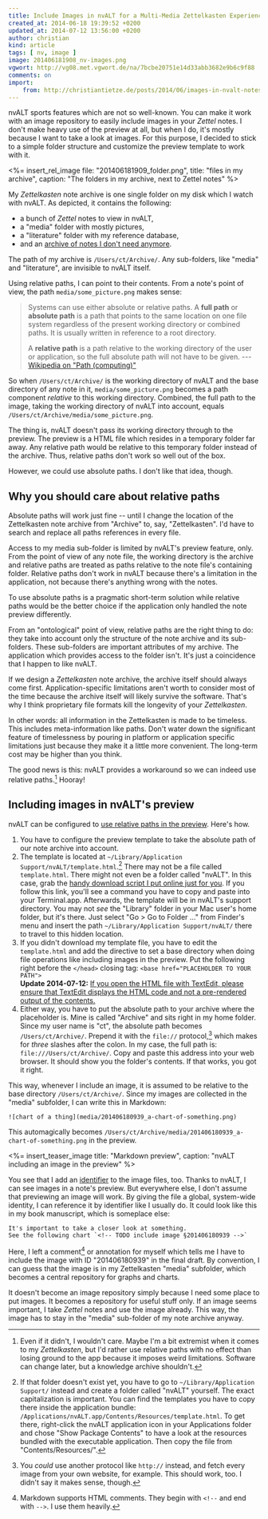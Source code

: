 ```yaml
---
title: Include Images in nvALT for a Multi-Media Zettelkasten Experience
created_at: 2014-06-18 19:39:52 +0200
updated_at: 2014-07-12 13:56:00 +0200
author: christian
kind: article
tags: [ nv, image ]
image: 201406181908_nv-images.png
vgwort: http://vg08.met.vgwort.de/na/7bcbe20751e14d33abb3682e9b6c9f88
comments: on
import:
    from: http://christiantietze.de/posts/2014/06/images-in-nvalt-notes/
---
```


nvALT sports features which are not so well-known. You can make it work with an image repository to easily include images in your _Zettel_ notes. I don't make heavy use of the preview at all, but when I do, it's mostly because I want to take a look at images. For this purpose, I decided to stick to a simple folder structure and customize the preview template to work with it.

<%= insert_rel_image file: "201406181909_folder.png", title: "files in my archive", caption: "The folders in my archive, next to Zettel notes" %>

My _Zettelkasten_ note archive is one single folder on my disk which I watch with nvALT. As depicted, it contains the following:

- a bunch of _Zettel_ notes to view in nvALT,
- a "media" folder with mostly pictures,
- a "literature" folder with my reference database,
- and an [archive of notes I don't need anymore][semanotes].

The path of my archive is `/Users/ct/Archive/`. Any sub-folders, like "media" and "literature", are invisible to nvALT itself. 

Using relative paths, I can point to their contents. From a note's point of view, the path `media/some_picture.png` makes sense:

> Systems can use either absolute or relative paths. A **full path** or **absolute path** is a path that points to the same location on one file system regardless of the present working directory or combined paths. It is usually written in reference to a root directory.
>
> A **relative path** is a path relative to the working directory of the user or application, so the full absolute path will not have to be given.
> --- [Wikipedia on "Path (computing)"][path]

So when `/Users/ct/Archive/` is the working directory of nvALT and the base directory of any note in it, `media/some_picture.png` becomes a path component _relative_ to this working directory. Combined, the full path to the image, taking the working directory of nvALT into account, equals `/Users/ct/Archive/media/some_picture.png`.

The thing is, nvALT doesn't pass its working directory through to the preview. The preview is a HTML file which resides in a temporary folder far away. Any relative path would be relative to this temporary folder instead of the archive. Thus, relative paths don't work so well out of the box.

However, we could use absolute paths. I don't like that idea, though. 

[semanotes]: http://www.abolish.me/blog/semantic-notes#archiving
[path]: http://en.wikipedia.org/wiki/Path_(computing)

## Why you should care about relative paths

Absolute paths will work just fine -- until I change the location of the Zettelkasten note archive from "Archive" to, say, "Zettelkasten".  I'd have to search and replace all paths references in every file.

Access to my media sub-folder is limited by nvALT's preview feature, only. From the point of view of any note file, the working directory is the archive and relative paths are treated as paths relative to the note file's containing folder. Relative paths don't work in nvALT because there's a limitation in the application, not because there's anything wrong with the notes.

To use absolute paths is a pragmatic short-term solution while relative paths would be the better choice if the application only handled the note preview differently.

From an "ontological" point of view, relative paths are the right thing to do:  they take into account only the structure of the note archive and its sub-folders.  These sub-folders are important attributes of my archive. The application which provides access to the folder isn't. It's just a coincidence that I happen to like nvALT.

If we design a _Zettelkasten_ note archive, the archive itself should always come first. Application-specific limitations aren't worth to consider most of the time because the archive itself will likely survive the software. That's why I think proprietary file formats kill the longevity of your _Zettelkasten_.<!--ct: TODO add post about why plain text wins-->

In other words: all information in the Zettelkasten is made to be timeless. This includes meta-information like paths. Don't water down the significant feature of timelessness by pouring in platform or application specific limitations just because they make it a little more convenient. The long-term cost may be higher than you think.

The good news is this: nvALT provides a workaround so we can indeed use relative paths.[^extr] Hooray!

[^extr]: Even if it didn't, I wouldn't care. Maybe I'm a bit extremist when it comes to my _Zettelkasten_, but I'd rather use relative paths with no effect than losing ground to the app because it imposes weird limitations. Software can change later, but a knowledge archive shouldn't.

## Including images in nvALT's preview

nvALT can be configured to [use relative paths in the preview][brett]. Here's how.

1. You have to configure the preview template to take the absolute path of our note archive into account.
2. The template is located at `~/Library/Application Support/nvALT/template.html`.[^lib] There may not be a file called `template.html`. There might not even be a folder called "nvALT". In this case, grab the [handy download script I put online just for you][gist]. If you follow this link, you'll see a command you have to copy and paste into your Terminal.app. Afterwards, the template will be in nvALT's support directory. You may not _see_ the "Library" folder in your Mac user's home folder, but it's there. Just select "Go > Go to Folder ..." from Finder's menu and insert the path `~/Library/Application Support/nvALT/` there to travel to this hidden location.
3. If you didn't download my template file, you have to edit the `template.html` and add the directive to set a base directory when doing file operations like including images in the preview. Put the following right before the `</head>` closing tag:  `<base href="PLACEHOLDER TO YOUR PATH">`<br/>**Update 2014-07-12:** <ins>If you open the HTML file with TextEdit, please ensure that <a href="/posts/2014/07/textedit-html-editor/">TextEdit displays the HTML code</a> and not a pre-rendered output of the contents.</ins>
4. Either way, you have to put the absolute path to your archive where the placeholder is. Mine is called "Archive" and sits right in my home folder. Since my user name is "ct", the absolute path becomes `/Users/ct/Archive/`. Prepend it with the `file://` protocol,[^prot] which makes for _three_ slashes after the colon. In my case, the full path is: `file:///Users/ct/Archive/`. Copy and paste this address into your web browser. It should show you the folder's contents. If that works, you got it right.

This way, whenever I include an image, it is assumed to be relative to the base directory `/Users/ct/Archive/`.  Since my images are collected in the "media" subfolder, I can write this in Markdown:

    ![chart of a thing](media/201406180939_a-chart-of-something.png)

This automagically becomes `/Users/ct/Archive/media/201406180939_a-chart-of-something.png` in the preview.

<%= insert_teaser_image title: "Markdown preview", caption: "nvALT including an image in the preview" %>

You see that I add an [identifier][id] to the image files, too.  Thanks to nvALT, I can see images in a note's preview. But everywhere else, I don't assume that previewing an image will work. By giving the file a global, system-wide identity, I can reference it by identifier like I usually do. It could look like this in my book manuscript, which is someplace else:

    It's important to take a closer look at something. 
    See the following chart `<!-- TODO include image §201406180939 -->`

Here, I left a comment[^comm] or annotation for myself which tells me I have to include the image with ID "201406180939" in the final draft. By convention, I can guess that the image is in my Zettelkasten "media" subfolder, which becomes a central repository for graphs and charts. 

It doesn't become an image repository simply because I need some place to put images. It becomes a repository for useful stuff only. If an image seems important, I take _Zettel_ notes and use the image already. This way, the image has to stay in the "media" sub-folder of my note archive anyway.


[brett]: http://brettterpstra.com/2012/09/27/quick-tip-images-in-nvalt/
[id]: /posts/2014/02/add-identity/
[gist]: https://gist.github.com/DivineDominion/ab1abe8d2b93d4b73d69

[^lib]: If that folder doesn't exist yet, you have to go to `~/Library/Application Support/` instead and create a folder called "nvALT" yourself. The exact capitalization is important. You can find the templates you have to copy there inside the application bundle: `/Applications/nvALT.app/Contents/Resources/template.html`. To get there, right-click the nvALT application icon in your Applications folder and chose "Show Package Contents" to have a look at the resources bundled with the executable application. Then copy the file from "Contents/Resources/".

[^prot]: You _could_ use another protocol like `http://` instead, and fetch every image from your own website, for example. This should work, too. I didn't say it makes sense, though.

[^comm]: Markdown supports HTML comments. They begin with `<!--` and end with `-->`. I use them heavily.

